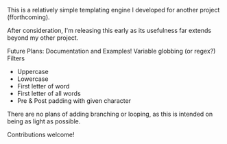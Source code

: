 This is a relatively simple templating engine I developed for another project (fforthcoming).

After consideration, I'm releasing this early as its usefulness far extends beyond my other project.

Future Plans:
Documentation and Examples!
Variable globbing (or regex?)
Filters
- Uppercase
- Lowercase
- First letter of word
- First letter of all words
- Pre & Post padding with given character

There are no plans of adding branching or looping, as this is intended on being
as light as possible.

Contributions welcome!
